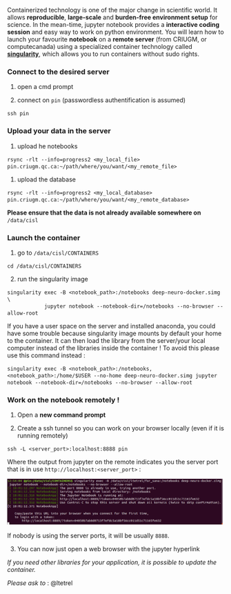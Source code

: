 Containerized technology is one of the major change in scientific world.
It allows **reproducible**, **large-scale** and **burden-free environment setup** for science.
In the mean-time, jupyter notebook provides a **interactive coding session** and easy way to work on python environment.
You will learn how to launch your favourite **notebook** on a **remote server** (from CRIUGM, or computecanada) using a specialized container technology called **[singularity](https://singularity.lbl.gov/)**, which allows you to run containers without sudo rights.

### Connect to the desired server

1. open a cmd prompt

2. connect on `pin` (passwordless authentification is assumed)
```
ssh pin
```

### Upload your data in the server

1. upload he notebooks
```
rsync -rlt --info=progress2 <my_local_file> pin.criugm.qc.ca:~/path/where/you/want/<my_remote_file>
```

1. upload the database
```
rsync -rlt --info=progress2 <my_local_database> pin.criugm.qc.ca:~/path/where/you/want/<my_remote_database>
```
**Please ensure that the data is not already available somewhere on** `/data/cisl`

### Launch the container

1. go to `/data/cisl/CONTAINERS`
```
cd /data/cisl/CONTAINERS

```
2. run the singularity image
```
singularity exec -B <notebook_path>:/notebooks deep-neuro-docker.simg \
            jupyter notebook --notebook-dir=/notebooks --no-browser --allow-root
```

If you have a user space on the server and installed anaconda, you could have some trouble because singularity image mounts by default your home to the container. It can then load the library from the server/your local computer instead of the libraries inside the container !
To avoid this please use this command instead :
```
singularity exec -B <notebook_path>:/notebooks,<notebook_path>:/home/$USER --no-home deep-neuro-docker.simg jupyter notebook --notebook-dir=/notebooks --no-browser --allow-root
```
### Work on the notebook remotely !

1. Open a **new command prompt**

2. Create a ssh tunnel so you can work on your browser locally (even if it is running remotely)
```
ssh -L <server_port>:localhost:8888 pin
```
Where the output from jupyter on the remote indicates you the server port that is in use `http://localhost:<server_port>` :

<img src="notebook_weblink.png" width="500">

If nobody is using the server ports, it will be usually `8888`.

3. You can now just open a web browser with the jupyter hyperlink

*If you need other libraries for your application, it is possible to update the container.*

*Please ask to* : @ltetrel
